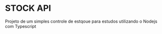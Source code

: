 # STOCK API

Projeto de um simples controle de estqoue para estudos utilizando o Nodejs com Typescript
